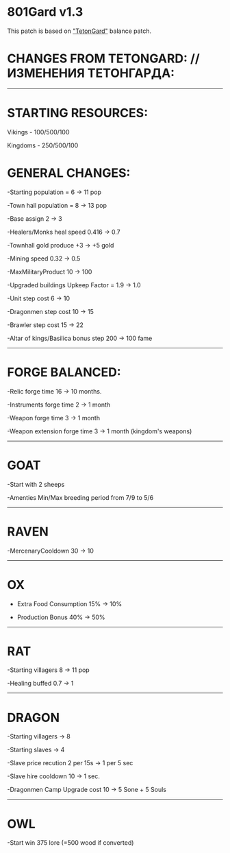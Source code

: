 # 801Gard v1.3

This patch is based on ["TetonGard"](https://github.com/tetonbl4/tetongard) balance patch. 

# CHANGES FROM TETONGARD: // ИЗМЕНЕНИЯ ТЕТОНГАРДА:
----------------------------------------------------------------
# STARTING RESOURCES:

Vikings - 100/500/100

Kingdoms - 250/500/100

# GENERAL CHANGES: 

-Starting population = 6 -> 11 pop

-Town hall population = 8 -> 13 pop

-Base assign 2 -> 3

-Healers/Monks heal speed 0.416 -> 0.7

-Townhall gold produce +3 -> +5 gold

-Mining speed 0.32 -> 0.5

-MaxMilitaryProduct 10 -> 100

-Upgraded buildings Upkeep Factor = 1.9 -> 1.0

-Unit step cost 6 -> 10

-Dragonmen step cost 10 -> 15

-Brawler step cost 15 -> 22

-Altar of kings/Basilica bonus step 200 -> 100 fame

----------------------------------------------------------------
# FORGE BALANCED:

-Relic forge time 16 -> 10 months.

-Instruments forge time 2 -> 1 month

-Weapon forge time 3 -> 1 month

-Weapon extension forge time 3 -> 1 month (kingdom's weapons)

----------------------------------------------------------------
# GOAT

-Start with 2 sheeps

-Amenties Min/Max breeding period from 7/9 to 5/6

----------------------------------------------------------------
# RAVEN

-MercenaryCooldown 30 -> 10

----------------------------------------------------------------
# OX

- Extra Food Consumption 15% -> 10%

- Production Bonus 40% -> 50%

----------------------------------------------------------------
# RAT

-Starting villagers 8 -> 11 pop

-Healing buffed 0.7 -> 1

----------------------------------------------------------------
# DRAGON

-Starting villagers -> 8 

-Starting slaves -> 4

-Slave price recution 2 per 15s -> 1 per 5 sec

-Slave hire cooldown 10 -> 1 sec.

-Dragonmen Camp Upgrade cost 10 -> 5 Sone + 5 Souls

----------------------------------------------------------------
# OWL

-Start win 375 lore (=500 wood if converted)

